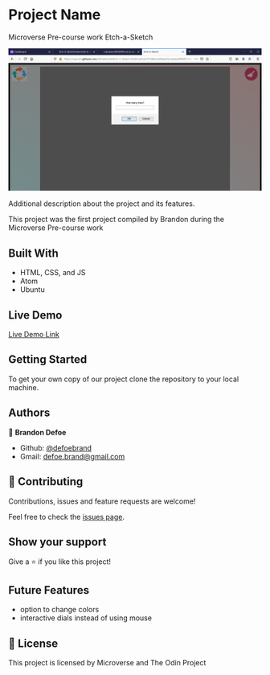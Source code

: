 # Project Name

Microverse Pre-course work Etch-a-Sketch

![screenshot](images/screenshot.png)

Additional description about the project and its features.

This project was the first project compiled by Brandon during the Microverse Pre-course work

## Built With

- HTML, CSS, and JS
- Atom
- Ubuntu

## Live Demo

[Live Demo Link](https://rawcdn.githack.com/defoebrand/Etch-A-Sketch/2bd61a45da70768bb3af44a420caebda5f800f31/index.html)


## Getting Started

To get your own copy of our project clone the repository to your local machine.


## Authors

👤 **Brandon Defoe**

- Github: [@defoebrand](https://github.com/defoebrand)
- Gmail: defoe.brand@gmail.com

## 🤝 Contributing

Contributions, issues and feature requests are welcome!

Feel free to check the [issues page](issues/).

## Show your support

Give a ⭐️ if you like this project!

## Future Features
- option to change colors
- interactive dials instead of using mouse

## 📝 License

This project is licensed by Microverse and The Odin Project
